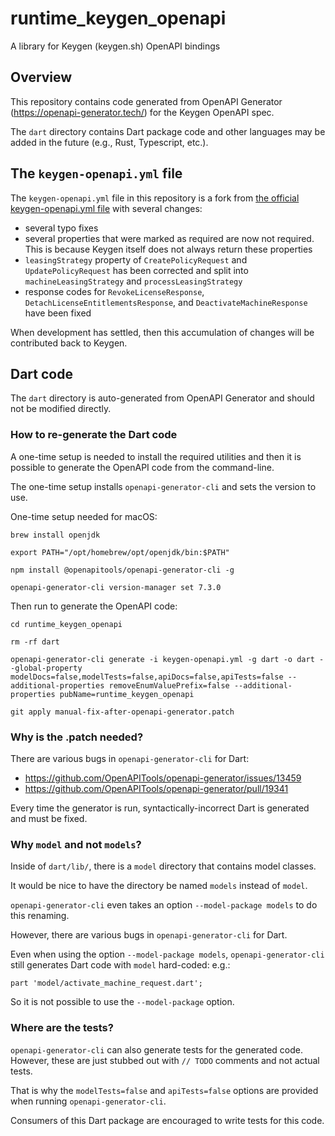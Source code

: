 # runtime_keygen_openapi

A library for Keygen (keygen.sh) OpenAPI bindings


## Overview

This repository contains code generated from OpenAPI Generator (https://openapi-generator.tech/) for the Keygen OpenAPI spec.

The `dart` directory contains Dart package code and other languages may be added in the future (e.g., Rust, Typescript, etc.).


## The `keygen-openapi.yml` file

The `keygen-openapi.yml` file in this repository is a fork from [the official keygen-openapi.yml file](https://github.com/keygen-sh/keygen-openapi/blob/main/keygen-openapi.yml) with several changes:
* several typo fixes
* several properties that were marked as required are now not required. This is because Keygen itself does not always return these properties
* `leasingStrategy` property of `CreatePolicyRequest` and `UpdatePolicyRequest` has been corrected and split into `machineLeasingStrategy` and `processLeasingStrategy`
* response codes for `RevokeLicenseResponse`, `DetachLicenseEntitlementsResponse`, and `DeactivateMachineResponse` have been fixed

When development has settled, then this accumulation of changes will be contributed back to Keygen.


## Dart code

The `dart` directory is auto-generated from OpenAPI Generator and should not be modified directly.


### How to re-generate the Dart code

A one-time setup is needed to install the required utilities and then it is possible to generate the OpenAPI code from the command-line.

The one-time setup installs `openapi-generator-cli` and sets the version to use.

One-time setup needed for macOS:
```
brew install openjdk

export PATH="/opt/homebrew/opt/openjdk/bin:$PATH"

npm install @openapitools/openapi-generator-cli -g

openapi-generator-cli version-manager set 7.3.0
```

Then run to generate the OpenAPI code:
```
cd runtime_keygen_openapi

rm -rf dart

openapi-generator-cli generate -i keygen-openapi.yml -g dart -o dart --global-property modelDocs=false,modelTests=false,apiDocs=false,apiTests=false --additional-properties removeEnumValuePrefix=false --additional-properties pubName=runtime_keygen_openapi

git apply manual-fix-after-openapi-generator.patch
```

### Why is the .patch needed?

There are various bugs in `openapi-generator-cli` for Dart:
* https://github.com/OpenAPITools/openapi-generator/issues/13459
* https://github.com/OpenAPITools/openapi-generator/pull/19341

Every time the generator is run, syntactically-incorrect Dart is generated and must be fixed.


### Why `model` and not `models`?

Inside of `dart/lib/`, there is a `model` directory that contains model classes.

It would be nice to have the directory be named `models` instead of `model`.

`openapi-generator-cli` even takes an option `--model-package models` to do this renaming.

However, there are various bugs in `openapi-generator-cli` for Dart.

Even when using the option `--model-package models`, `openapi-generator-cli` still generates Dart code with `model` hard-coded:
e.g.:
```
part 'model/activate_machine_request.dart';
```

So it is not possible to use the `--model-package` option.


### Where are the tests?

`openapi-generator-cli` can also generate tests for the generated code. However, these are just stubbed out with `// TODO` comments and not actual tests.

That is why the `modelTests=false` and `apiTests=false` options are provided when running `openapi-generator-cli`.

Consumers of this Dart package are encouraged to write tests for this code.












